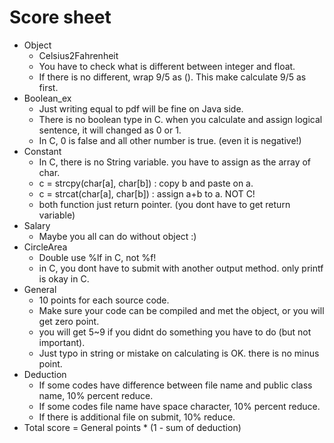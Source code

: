 # Score sheet
  * Object
    * Celsius2Fahrenheit
    * You have to check what is different between integer and float.
    * If there is no different, wrap 9/5 as (). This make calculate 9/5 as first.
  * Boolean_ex
    * Just writing equal to pdf will be fine on Java side.
    * There is no boolean type in C. when you calculate and assign logical sentence, it will changed as 0 or 1.
    * In C, 0 is false and all other number is true. (even it is negative!)
  * Constant
    * In C, there is no String variable. you have to assign as the array of char.
    * c = strcpy(char[a], char[b]) : copy b and paste on a.
    * c = strcat(char[a], char[b]) : assign a+b to a. NOT C!
    * both function just return pointer. (you dont have to get return variable)
  * Salary
    * Maybe you all can do without object :)
  * CircleArea
    * Double use %lf in C, not %f!
    * in C, you dont have to submit with another output method. only printf is okay in C.
  * General
    * 10 points for each source code.
    * Make sure your code can be compiled and met the object, or you will get zero point.
    * you will get 5~9 if you didnt do something you have to do (but not important).
    * Just typo in string or mistake on calculating is OK. there is no minus point.
  * Deduction
    * If some codes have difference between file name and public class name, 10% percent reduce.
    * If some codes file name have space character, 10% percent reduce.
    * If there is additional file on submit, 10% reduce.
  * Total score = General points * (1 - sum of deduction)
